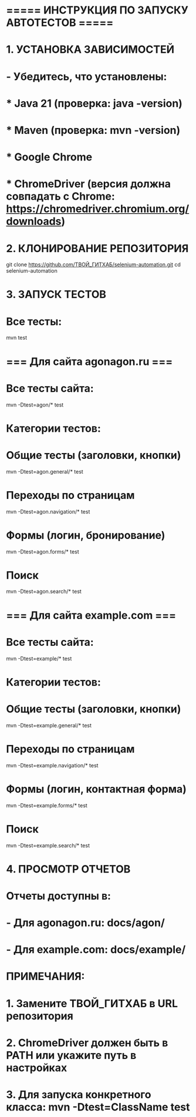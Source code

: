 # ===== ИНСТРУКЦИЯ ПО ЗАПУСКУ АВТОТЕСТОВ =====

# 1. УСТАНОВКА ЗАВИСИМОСТЕЙ
# - Убедитесь, что установлены:
#   * Java 21 (проверка: java -version)
#   * Maven (проверка: mvn -version)
#   * Google Chrome
#   * ChromeDriver (версия должна совпадать с Chrome: https://chromedriver.chromium.org/downloads)

# 2. КЛОНИРОВАНИЕ РЕПОЗИТОРИЯ
git clone https://github.com/ТВОЙ_ГИТХАБ/selenium-automation.git
cd selenium-automation

# 3. ЗАПУСК ТЕСТОВ

# Все тесты:
mvn test

# === Для сайта agonagon.ru ===
# Все тесты сайта:
mvn -Dtest=agon/* test

# Категории тестов:
# Общие тесты (заголовки, кнопки)
mvn -Dtest=agon.general/* test

# Переходы по страницам
mvn -Dtest=agon.navigation/* test

# Формы (логин, бронирование)
mvn -Dtest=agon.forms/* test

# Поиск
mvn -Dtest=agon.search/* test

# === Для сайта example.com ===
# Все тесты сайта:
mvn -Dtest=example/* test

# Категории тестов:
# Общие тесты (заголовки, кнопки)
mvn -Dtest=example.general/* test

# Переходы по страницам
mvn -Dtest=example.navigation/* test

# Формы (логин, контактная форма)
mvn -Dtest=example.forms/* test

# Поиск
mvn -Dtest=example.search/* test

# 4. ПРОСМОТР ОТЧЕТОВ
# Отчеты доступны в:
# - Для agonagon.ru: docs/agon/
# - Для example.com: docs/example/

# ПРИМЕЧАНИЯ:
# 1. Замените ТВОЙ_ГИТХАБ в URL репозитория
# 2. ChromeDriver должен быть в PATH или укажите путь в настройках
# 3. Для запуска конкретного класса: mvn -Dtest=ClassName test